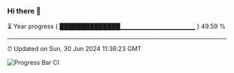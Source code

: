 ### Hi there 👋

⏳ Year progress { ██████████████▁▁▁▁▁▁▁▁▁▁▁▁▁▁▁▁ } 49.59 %

---

⏰ Updated on Sun, 30 Jun 2024 11:36:23 GMT

![Progress Bar CI](https://github.com/IshwaranRudhara/GIT-ACTION/workflows/Progress%20Bar%20CI/badge.svg)
